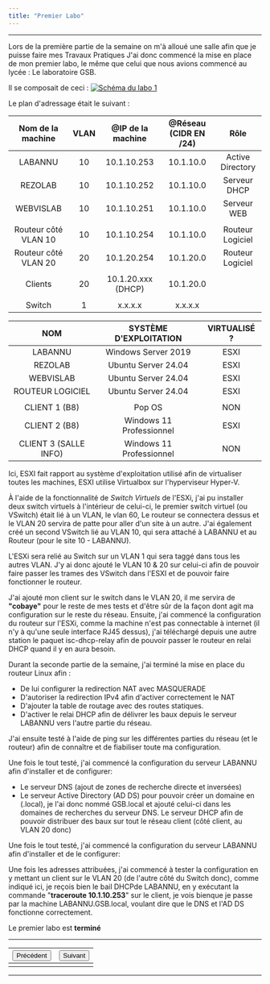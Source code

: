 ```yaml
---
title: "Premier Labo"
---
```

***
Lors de la première partie de la semaine on m'à alloué une salle afin que je puisse faire mes Travaux Pratiques J'ai donc commencé la mise en place de mon premier labo, le même que celui que nous avions commencé au lycée : Le laboratoire GSB.

Il se composait de ceci :
[![Schéma du labo 1](https://vhascoet-pro.github.io/portfolio-bts.github.io/pics/Schema_Labo1.jpg)](https://vhascoet-pro.github.io/pics/Schema_Labo1.jpg)

Le plan d'adressage était le suivant :

|Nom de la machine|VLAN|@IP de la machine|@Réseau (CIDR EN /24)|Rôle|
|:---:|:---:|:---:|:---:|:---:|
|LABANNU|10|10.1.10.253|10.1.10.0|Active Directory|
|REZOLAB|10|10.1.10.252|10.1.10.0|Serveur DHCP|
|WEBVISLAB|10|10.1.10.251|10.1.10.0|Serveur WEB|
||||||
|Routeur côté VLAN 10|10|10.1.10.254|10.1.10.0|Routeur Logiciel|
|Routeur côté VLAN 20|20|10.1.20.254|10.1.20.0|Routeur Logiciel|
||||||
|Clients|20|10.1.20.xxx (DHCP)|10.1.20.0||
||||||
|Switch|1|x.x.x.x|x.x.x.x||

|NOM|SYSTÈME D'EXPLOITATION|VIRTUALISÉ ?|
|:---:|:---:|:---:|
|LABANNU|Windows Server 2019|ESXI|
|REZOLAB|Ubuntu Server 24.04|ESXI|
|WEBVISLAB|Ubuntu Server 24.04|ESXI|
|ROUTEUR LOGICIEL|Ubuntu Server 24.04|ESXI|
||||
|CLIENT 1 (B8)|Pop OS|NON|
|CLIENT 2 (B8)|Windows 11 Professionnel|ESXI|
|CLIENT 3 (SALLE INFO)|Windows 11 Professionnel|NON|

Ici, ESXI fait rapport au système d'exploitation utilisé afin de virtualiser toutes les machines, ESXI utilise Virtualbox sur l'hyperviseur Hyper-V.

À l'aide de la fonctionnalité de _Switch Virtuels_ de l'ESXi, j'ai pu installer deux switch virtuels à l'intérieur de celui-ci, le premier switch virtuel (ou VSwitch) était lié à un VLAN, le vlan 60, Le routeur se connectera dessus et le VLAN 20 servira de patte pour aller d'un site à un autre.
J'ai également créé un second VSwitch lié au VLAN 10, qui sera attaché à LABANNU et au Routeur (pour le site 10 - LABANNU).

L'ESXi sera relié au Switch sur un VLAN 1 qui sera taggé dans tous les autres VLAN.
J'y ai donc ajouté le VLAN 10 & 20 sur celui-ci afin de pouvoir faire passer les trames des VSwitch dans l'ESXI et de pouvoir faire fonctionner le routeur.

J'ai ajouté mon client sur le switch dans le VLAN 20, il me servira de **"cobaye"** pour le reste de mes tests et d'être sûr de la façon dont agit ma configuration sur le reste du réseau.
Ensuite, j'ai commencé la configuration du routeur sur l'ESXi, comme la machine n'est pas connectable à internet (il n'y à qu'une seule interface RJ45 dessus), j'ai téléchargé depuis une autre station le paquet isc-dhcp-relay afin de pouvoir passer le routeur en relai DHCP quand il y en aura besoin.

Durant la seconde partie de la semaine, j'ai terminé la mise en place du routeur Linux afin :
- De lui configurer la redirection NAT avec MASQUERADE
- D'autoriser la redirection IPv4 afin d'activer correctement le NAT
- D'ajouter la table de routage avec des routes statiques.
- D'activer le relai DHCP afin de délivrer les baux depuis le serveur LABANNU vers l'autre partie du réseau.

J'ai ensuite testé à l'aide de ping sur les différentes parties du réseau (et le routeur) afin de connaître et de fiabiliser toute ma configuration.

Une fois le tout testé, j'ai commencé la configuration du serveur LABANNU afin d'installer et de configurer:

- Le serveur DNS (ajout de zones de recherche directe et inversées)
- Le serveur Active Directory (AD DS) pour pouvoir créer un domaine en (.local), je l'ai donc nommé GSB.local et ajouté celui-ci dans les domaines de recherches du serveur DNS. Le serveur DHCP afin de pouvoir distribuer des baux sur tout le réseau client (côté client, au VLAN 20 donc)

Une fois le tout testé, j'ai commencé la configuration du serveur LABANNU afin d'installer et de le configurer:

Une fois les adresses attribuées, j'ai commencé à tester la configuration en y mettant un client sur le VLAN 20 (de l'autre côté du Switch donc), comme indiqué ici, je reçois bien le bail DHCPde LABANNU, en y exécutant la commande "**traceroute 10.1.10.253**" sur le client, je vois bienque je passe par la machine LABANNU.GSB.local, voulant dire que le DNS et l'AD DS fonctionne correctement.

Le premier labo est **terminé**
***
|<button onclick="window.location.href='https://vhascoet-pro.github.io/portfolio-bts.github.io/rds/rapport';">Précédent</button>|<button onclick="window.location.href='https://vhascoet-pro.github.io/portfolio-bts.github.io/rds/rapport_p2';">Suivant</button>|
|---:|:---|
|||
***